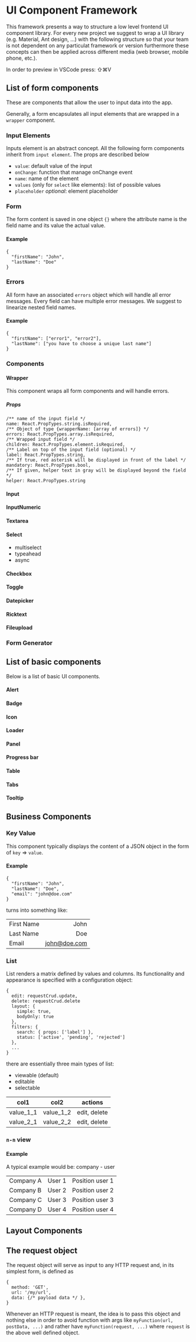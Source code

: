 # UI Component Framework


This framework presents a way to structure a low level frontend UI component library. For every new project we suggest to wrap a UI library (e.g. Material, Ant design, ...) with the following structure so that your team is not dependent on any particulat framework or version furthermore these concepts can then be applied across different media (web browser, mobile phone, etc.).

In order to preview in VSCode press: ⇧⌘V

## List of form components

These are components that allow the user to input data into the app.

Generally, a form encapsulates all input elements that are wrapped in a `wrapper` component.

### Input Elements

Inputs element is an abstract concept. All the following form components inherit from `input element`. The props are described below

* `value`: default value of the input
* `onChange`: function that manage onChange event
* `name`: name of the element
* `values` (only for `select` like elements): list of possible values
* `placeholder` *optional*: element placeholder

### Form

The form content is saved in one object `{}` where the attribute name is the field name and its value the actual value.

#### Example

```
{
  "firstName": "John",
  "lastName": "Doe"
}
```

### Errors

All form have an associated `errors` object which will handle all error messages. Every field can have multiple error messages. We suggest to linearize nested field names.

#### Example

```
{
  "firstName": ["error1", "error2"],
  "lastName": ["you have to choose a unique last name"]
}
```

### Components

#### Wrapper

This component wraps all form components and will handle errors.

##### Props
```
/** name of the input field */
name: React.PropTypes.string.isRequired,
/** Object of type {wrapperName: [array of errors]} */
errors: React.PropTypes.array.isRequired,
/** Wrapped input field */
children: React.PropTypes.element.isRequired,
/** Label on top of the input field (optional) */
label: React.PropTypes.string,
/** If true, red asterisk will be displayed in front of the label */
mandatory: React.PropTypes.bool,
/** If given, helper text in gray will be displayed beyond the field */
helper: React.PropTypes.string
```

#### Input

#### InputNumeric

#### Textarea

#### Select

* multiselect
* typeahead
* async

#### Checkbox

#### Toggle

#### Datepicker

#### Ricktext

#### Fileupload

### Form Generator

## List of basic components

Below is a list of basic UI components.

#### Alert

#### Badge

#### Icon

#### Loader

#### Panel

#### Progress bar

#### Table

#### Tabs

#### Tooltip

## Business Components

### Key Value

This component typically displays the content of a JSON object in the form of `key` => `value`.

#### Example

```
{
  "firstName": "John",
  "lastName": "Doe",
  "email": "john@doe.com"
}
```

turns into something like:

|               |              |
| ------------- |-------------:|
| First Name    | John         |
| Last Name     | Doe          |
| Email         | john@doe.com |

### List

List renders a matrix defined by values and columns.
Its functionality and appearance is specified with a configuration object:

```
{
  edit: requestCrud.update,
  delete: requestCrud.delete
  layout: {
    simple: true,
    bodyOnly: true
  },
  filters: {
    search: { props: ['label'] },
    status: ['active', 'pending', 'rejected']
  },
  ...
}
```

there are essentially three main types of list:

* viewable (default)
* editable
* selectable


| col1          | col2         | actions
| ------------- |--------------|--------------|
| value_1_1     | value_1_2    | edit, delete
| value_2_1     | value_2_2    | edit, delete


### `n-n` view

#### Example

A typical example would be: company - user

|              |            |                    |
| ------------- |----------:|-------------------:|
| Company A    | User 1     | Position user 1    |
| Company B    | User 2     | Position user 2    |
| Company C    | User 3     | Position user 3    |
| Company D    | User 4     | Position user 4    |

## Layout Components

## The request object

The request object will serve as input to any HTTP request and, in its simplest form, is defined as

```
{
  method: 'GET',
  url: '/my/url',
  data: {/* payload data */ },
}
```

Whenever an HTTP request is meant, the idea is to pass this object and nothing else in order to avoid function with args like `myFunction(url, postData, ...)` and rather have `myFunction(request, ...)` where `request` is the above well defined object.
